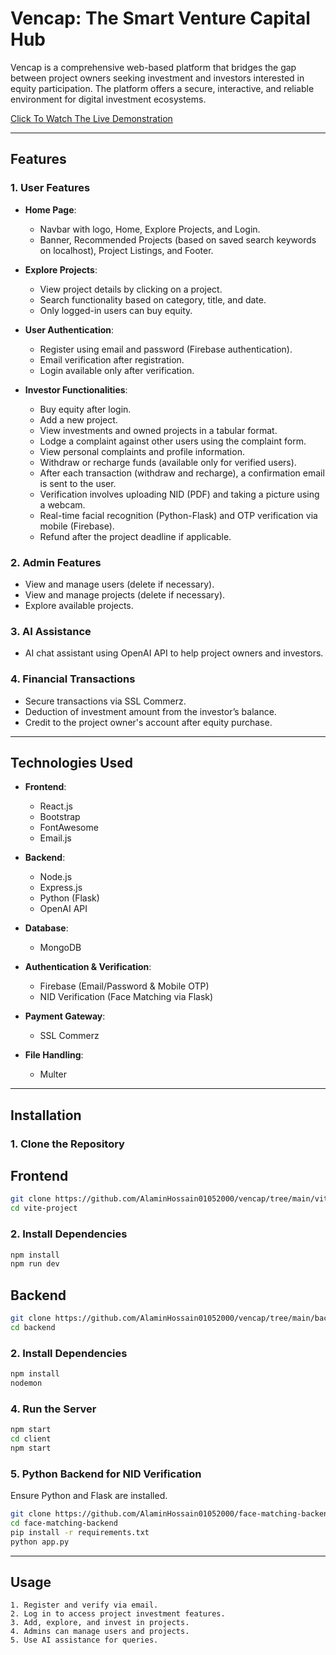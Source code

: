 # **Vencap: The Smart Venture Capital Hub**

Vencap is a comprehensive web-based platform that bridges the gap between project owners seeking investment and investors interested in equity participation. The platform offers a secure, interactive, and reliable environment for digital investment ecosystems.

[Click To Watch The Live Demonstration](https://drive.google.com/file/d/13A9vYaHd5Sw5qYFFtAGxtZDqnJm_RV9t/view?usp=sharing)

---

## **Features**

### **1. User Features**

* **Home Page**:

  * Navbar with logo, Home, Explore Projects, and Login.
  * Banner, Recommended Projects (based on saved search keywords on localhost), Project Listings, and Footer.

* **Explore Projects**:

  * View project details by clicking on a project.
  * Search functionality based on category, title, and date.
  * Only logged-in users can buy equity.

* **User Authentication**:

  * Register using email and password (Firebase authentication).
  * Email verification after registration.
  * Login available only after verification.

* **Investor Functionalities**:

  * Buy equity after login.
  * Add a new project.
  * View investments and owned projects in a tabular format.
  * Lodge a complaint against other users using the complaint form.
  * View personal complaints and profile information.
  * Withdraw or recharge funds (available only for verified users).
  * After each transaction (withdraw and recharge), a confirmation email is sent to the user.
  * Verification involves uploading NID (PDF) and taking a picture using a webcam.
  * Real-time facial recognition (Python-Flask) and OTP verification via mobile (Firebase).
  * Refund after the project deadline if applicable.

### **2. Admin Features**

* View and manage users (delete if necessary).
* View and manage projects (delete if necessary).
* Explore available projects.

### **3. AI Assistance**

* AI chat assistant using OpenAI API to help project owners and investors.

### **4. Financial Transactions**

* Secure transactions via SSL Commerz.
* Deduction of investment amount from the investor’s balance.
* Credit to the project owner's account after equity purchase.

---

## **Technologies Used**

* **Frontend**:

  * React.js
  * Bootstrap
  * FontAwesome
  * Email.js

* **Backend**:

  * Node.js
  * Express.js
  * Python (Flask)
  * OpenAI API

* **Database**:

  * MongoDB

* **Authentication & Verification**:

  * Firebase (Email/Password & Mobile OTP)
  * NID Verification (Face Matching via Flask)

* **Payment Gateway**:

  * SSL Commerz

* **File Handling**:

  * Multer

---

## **Installation**

### **1. Clone the Repository**
## Frontend
```bash
git clone https://github.com/AlaminHossain01052000/vencap/tree/main/vite-project
cd vite-project
```

### **2. Install Dependencies**

```bash
npm install  
npm run dev
```
## Backend
```bash
git clone https://github.com/AlaminHossain01052000/vencap/tree/main/backend
cd backend
```

### **2. Install Dependencies**

```bash
npm install  
nodemon
```


### **4. Run the Server**

```bash
npm start  
cd client  
npm start  
```

### **5. Python Backend for NID Verification**

Ensure Python and Flask are installed.

```bash
git clone https://github.com/AlaminHossain01052000/face-matching-backend.git
cd face-matching-backend
pip install -r requirements.txt 
python app.py  
```

---

## **Usage**

    1. Register and verify via email.
    2. Log in to access project investment features.
    3. Add, explore, and invest in projects.
    4. Admins can manage users and projects.
    5. Use AI assistance for queries.



